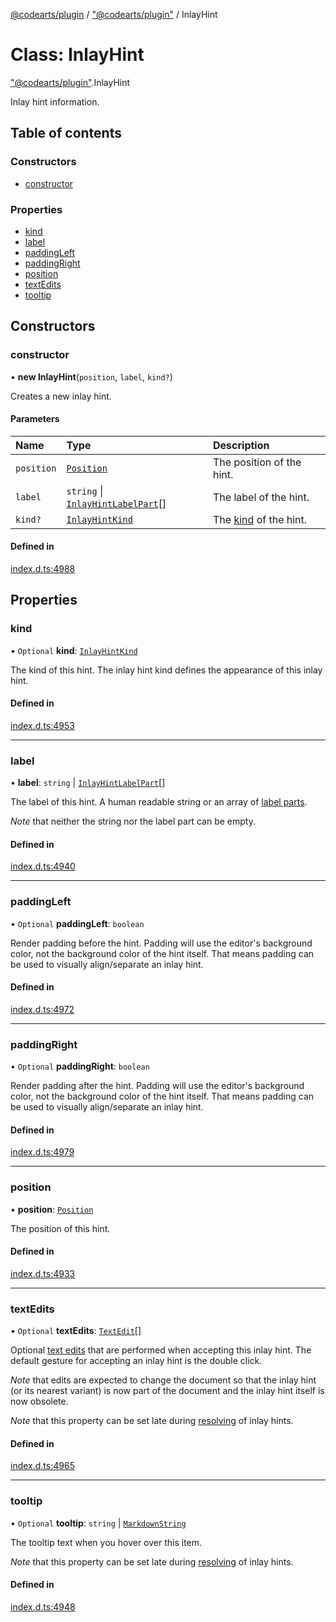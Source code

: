 [@codearts/plugin](../README.md) / ["@codearts/plugin"](../modules/_codearts_plugin_.md) / InlayHint

# Class: InlayHint

["@codearts/plugin"](../modules/_codearts_plugin_.md).InlayHint

Inlay hint information.

## Table of contents

### Constructors

- [constructor](codearts_plugin_.InlayHint.md#constructor)

### Properties

- [kind](codearts_plugin_.InlayHint.md#kind)
- [label](codearts_plugin_.InlayHint.md#label)
- [paddingLeft](codearts_plugin_.InlayHint.md#paddingleft)
- [paddingRight](codearts_plugin_.InlayHint.md#paddingright)
- [position](codearts_plugin_.InlayHint.md#position)
- [textEdits](codearts_plugin_.InlayHint.md#textedits)
- [tooltip](codearts_plugin_.InlayHint.md#tooltip)

## Constructors

### constructor

• **new InlayHint**(`position`, `label`, `kind?`)

Creates a new inlay hint.

#### Parameters

| Name | Type | Description |
| :------ | :------ | :------ |
| `position` | [`Position`](codearts_plugin_.Position.md) | The position of the hint. |
| `label` | `string` \| [`InlayHintLabelPart`](codearts_plugin_.InlayHintLabelPart.md)[] | The label of the hint. |
| `kind?` | [`InlayHintKind`](../enums/codearts_plugin_.InlayHintKind.md) | The [kind](../enums/codearts_plugin_.InlayHintKind.md) of the hint. |

#### Defined in

[index.d.ts:4988](https://github.com/shuyaqian/cloudide-plugin-api/blob/5b69219/index.d.ts#L4988)

## Properties

### kind

• `Optional` **kind**: [`InlayHintKind`](../enums/codearts_plugin_.InlayHintKind.md)

The kind of this hint. The inlay hint kind defines the appearance of this inlay hint.

#### Defined in

[index.d.ts:4953](https://github.com/shuyaqian/cloudide-plugin-api/blob/5b69219/index.d.ts#L4953)

___

### label

• **label**: `string` \| [`InlayHintLabelPart`](codearts_plugin_.InlayHintLabelPart.md)[]

The label of this hint. A human readable string or an array of [label parts](codearts_plugin_.InlayHintLabelPart.md).

*Note* that neither the string nor the label part can be empty.

#### Defined in

[index.d.ts:4940](https://github.com/shuyaqian/cloudide-plugin-api/blob/5b69219/index.d.ts#L4940)

___

### paddingLeft

• `Optional` **paddingLeft**: `boolean`

Render padding before the hint. Padding will use the editor's background color,
not the background color of the hint itself. That means padding can be used to visually
align/separate an inlay hint.

#### Defined in

[index.d.ts:4972](https://github.com/shuyaqian/cloudide-plugin-api/blob/5b69219/index.d.ts#L4972)

___

### paddingRight

• `Optional` **paddingRight**: `boolean`

Render padding after the hint. Padding will use the editor's background color,
not the background color of the hint itself. That means padding can be used to visually
align/separate an inlay hint.

#### Defined in

[index.d.ts:4979](https://github.com/shuyaqian/cloudide-plugin-api/blob/5b69219/index.d.ts#L4979)

___

### position

• **position**: [`Position`](codearts_plugin_.Position.md)

The position of this hint.

#### Defined in

[index.d.ts:4933](https://github.com/shuyaqian/cloudide-plugin-api/blob/5b69219/index.d.ts#L4933)

___

### textEdits

• `Optional` **textEdits**: [`TextEdit`](codearts_plugin_.TextEdit.md)[]

Optional [text edits](codearts_plugin_.TextEdit.md) that are performed when accepting this inlay hint. The default
gesture for accepting an inlay hint is the double click.

*Note* that edits are expected to change the document so that the inlay hint (or its nearest variant) is
now part of the document and the inlay hint itself is now obsolete.

*Note* that this property can be set late during
[resolving](../interfaces/codearts_plugin_.InlayHintsProvider.md#resolveinlayhint) of inlay hints.

#### Defined in

[index.d.ts:4965](https://github.com/shuyaqian/cloudide-plugin-api/blob/5b69219/index.d.ts#L4965)

___

### tooltip

• `Optional` **tooltip**: `string` \| [`MarkdownString`](codearts_plugin_.MarkdownString.md)

The tooltip text when you hover over this item.

*Note* that this property can be set late during
[resolving](../interfaces/codearts_plugin_.InlayHintsProvider.md#resolveinlayhint) of inlay hints.

#### Defined in

[index.d.ts:4948](https://github.com/shuyaqian/cloudide-plugin-api/blob/5b69219/index.d.ts#L4948)
